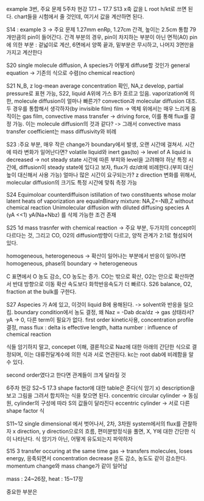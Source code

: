 example 3번, 주요 문제
5주차 현강
17.1 ~ 17.7
S13
x축 값을 L root h/kt로 쓰면 된다.
chart들을 시험에서 줄 것인데, 여기서 값을 계산하면 된다.

S14 : example 3 -> 주요 문제
1.27mm enRp, 1.27cm 간격, 높이는 2.5cm 통합 79개만큼의 pin이 들어간다. 
간격 부분의 경우, pin이 차지하는 부분이 아닌 면적(A0)
pin에 의한 부분 : 겉넓이로 계산, 6면에서 양쪽 끝과, 밑부분은 무시하고, 나머지 3면만을 가지고 계산한다

S20
single molecule diffusion,
A species가 어떻게 diffuse할 것인가
general equation -> 기존의 식으로 수렴(no chemical reaction)

S21
N_B, z
log-mean average concentration 확인,
NA,z develop, partial pressure로 표현 가능, 
S22, liquid A위에 가스 B가 흐르고 있음. vaporization에 의한, molecule diffusion이 얼마나 빠른가? convection과 molecular diffusion 대조. 두 경우를 통합해서 생각하자(by invisible film)
film -> 액체 위에서는 매우 느리게 움직이는 gas film, 
convective mass transfer -> driving force, 이를 통해 flux를 결정 가능. 이는 molecule diffusion의 것과 같다? 
-> 그래서 convective mass transfer coefficient는 mass diffusivity와 비례

S23 :주요 부분, 매우 작은 change가 boundary에서 발생, 오랜 시간에 걸쳐서.
시간에 따라 변화가 일어난다면? 
volatile liquid와 inert gas(to) -> level of A liquid is decreased -> not steady state
시간에 따른 부피와 level을 고려해야 하낟
특정 시간에, diffusion이 steady state에 있다고 보자, flux가 dz/dt에 비례한다.(부피 대신 높이 대신해서 사용 가능)
얼마나 많은 시간이 요구되는가? z direction 변화를 위해서, molecular diffusion의 크기도 특정 시간에 맞춰 측정 가능


S24 Equimoloar counterdiffuison
istillation of two constituents whose molar latent heats of vaporization are equalnBinary mixture: NA,Z=-NB,Z without chemical reaction Unimolecular diffusion with diluted diffusing species A (yA <<1)
yA(Na+Nbz) 를 삭제 가능한 조건 존재

S25 1d mass trasnfer with chemical reaction -> 주요 부분, 두가지의 concept이 다르다는 것, 그리고 CO, O2의 diffusion방향이 다르고, 양적 관계가 2:1로 형성되어 있다.

homogeneous, heterogeneous -> 확산이 일어나는 부분에서 반응이 일어나면 homogeneous, 
phase의 boundary -> heterogeneous

C 표면에서 O 농도 감소, CO 농도는 증가. CO는 밖으로 확산, O2는 안으로 확산하면서 반대 방향으로 이동
확산 속도보다 화학반응속도가 더 빠르다.
S26 
balance, O2, fraction at the bulk를 구한다.

S27
Aspecies 가 A에 있고, 이것이 liquid B에 용해된다. -> solvent와 반응을 일으킴. 
boundary condition에서 농도 결정,
왜 Naz = -Dab dca/dz -> gas 상태라서? yA -> 0, 다른 term이 필요가 없다.
first order kinetic사용, 
concentration profile 결정, mass flux : delta is effective length, 
hatta number : influence of chemical reaction

식들 암기하지 말고, concepet 이해, 
결론적으로 Naz에 대한 아래의 간단한 식으로 결정되며, 이는 대류전달계수에 의한 식과 서로 연관된다.
kc는 root dab에 비례함을 알 수 있다. 

second order였다고 한다면 관계들이 크게 달라질 것

6주차 현강
S2~5
17.3 
shape factor에 대한 table은 준다(식 암기 x)
description을 보고 그림을 그려서 합치하는 식을 찾으면 된다.
concentric circular cylinder -> 동심원, cylinder의 구성에 따라 S의 값들이 달라진다
eccentric cylinder -> 서로 다른 shape factor 식

S11~12
single dimensional 에서 벗어나서, 2차, 3차원 system에서의 flux를 관찰하자
x direction, y direction으로의 흐름, 편미분방정식을 풀면, 
X, Y에 대한 간단한 식이 나타난다. 식 암기가 아닌, 어떻게 유도되는지 파악하자

S15
3 transfer occuring at the same time
gas -> transfers molecules, loses energy, 응축되면서 concentration decrease
온도 감소, 농도도 같이 감소한다. 
momentum change와 mass change가 같이 일어남

mass : 24~26장, heat : 15~17장

중요한 부분은 










